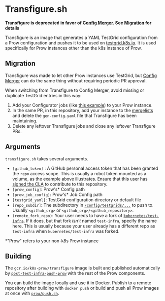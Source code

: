 # Transfigure.sh

**Transfigure is deprecated in favor of [Config Merger].
See [Migration](#migration) for details**

Transfigure is an image that generates a YAML TestGrid configuration from a Prow configuration and pushes it to be used on [testgrid.k8s.io].
It is used specifically for Prow instances other than the k8s instance of Prow.

## Migration

Transfigure was made to let other Prow instances use TestGrid, but
[Config Merger] can do the same thing without requiring periodic PR approval.

When switching from Transfigure to Config Merger, avoid missing or duplicate TestGrid entries in this way:
1. Add your Configurator jobs (like [this example](/testgrid/config-merger-prowjob-example.yaml))
to your Prow instance.
2. In the same PR, in this repository, add your instance to the [mergelists](/config/mergelists)
and delete the `gen-config.yaml` file that Transfigure has been maintaining.
3. Delete any leftover Transfigure jobs and close any leftover Transfigure PRs.

## Arguments

`transfigure.sh` takes several arguments.

* `[github_token]` : A GitHub personal access token that has been granted the `repo` access scope.
  This is usually a robot token mounted as a volume, as the example above illustrates.
  Ensure that this user has [signed the CLA](https://github.com/kubernetes/community/blob/master/CLA.md#the-contributor-license-agreement)
  to contribute to this repository.
* `[prow_config]`: Prow's\* Config path
* `[prow_job_config]`: Prow's\* Job Config path
* `[testgrid_yaml]`: TestGrid configuration directory or default file
* `[repo_subdir]`: The subdirectory in [`/config/testgrids/...`](/config/testgrids) to push to.
  Usually `<github_org>` or `<github_org>/<github_repository>`.
* `(remote_fork_repo)`: Your user needs to have a fork of
  [`kubernetes/test-infra`](/). If it does, but that fork _isn't_ named `test-infra`,
  specify the name here. This is usually because your user already has a
  different repo as `test-infra` when `kubernetes/test-infra` was forked.

\*"Prow" refers to your non-k8s Prow instance

## Building

The `gcr.io/k8s-prow/transfigure` image is built and published automatically by [`post-test-infra-push-prow`](https://github.com/kubernetes/test-infra/blob/9a939de10fa72af415eb1e628345b7d16c1f0be0/config/jobs/kubernetes/test-infra/test-infra-trusted.yaml#L118-L143) with the rest of the Prow components.

You can build the image locally and use it in Docker. Publish to a remote repository after building with `docker push` or build and push all Prow images at once with [`prow/push.sh`](/prow/push.sh).

[testgrid.k8s.io]: (https://testgrid.k8s.io/)
[Config Merger]: /testgrid/merging.md
